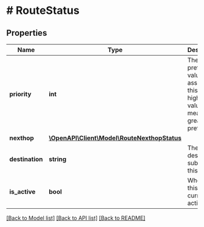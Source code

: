 # # RouteStatus

## Properties

Name | Type | Description | Notes
------------ | ------------- | ------------- | -------------
**priority** | **int** | The preference value assigned to this route. A higher value means greater preference. |
**nexthop** | [**\OpenAPI\Client\Model\RouteNexthopStatus**](RouteNexthopStatus.md) |  |
**destination** | **string** | The destination subnet of this route. |
**is_active** | **bool** | Whether this route is currently active. |

[[Back to Model list]](../../README.md#models) [[Back to API list]](../../README.md#endpoints) [[Back to README]](../../README.md)
